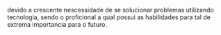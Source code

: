 devido a crescente nescessidade de se solucionar problemas utilizando tecnologia, sendo o proficional a qual possui as habilidades para tal de extrema importancia para o futuro.
